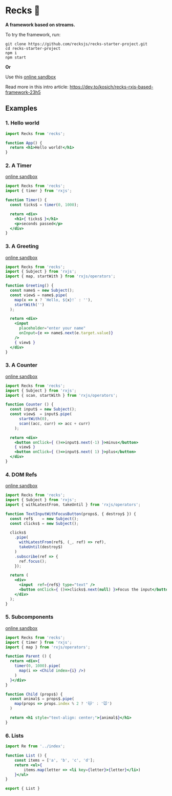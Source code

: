 # Recks 🐶

**A framework based on streams.**

To try the framework, run:

```
git clone https://github.com/recksjs/recks-starter-project.git
cd recks-starter-project
npm i
npm start
```

**Or**

Use this [online sandbox](https://codesandbox.io/s/recks-example-greeting-input-tu6tp?fontsize=14&hidenavigation=1&theme=dark)

Read more in this intro article: https://dev.to/kosich/recks-rxjs-based-framework-23h5

## Examples

### 1. Hello world

```jsx
import Recks from 'recks';

function App() {
  return <h1>Hello world!</h1>
}
```
### 2. A Timer

[online sandbox](https://codesandbox.io/s/recks-example-timer-fjyvj?fontsize=14&hidenavigation=1&theme=dark&module=/src/App)

```jsx
import Recks from 'recks';
import { timer } from 'rxjs';

function Timer() {
  const ticks$ = timer(0, 1000);

  return <div>
    <h1>{ ticks$ }</h1>
    <p>seconds passed</p>
  </div>
}
```

### 3. A Greeting

[online sandbox](https://codesandbox.io/s/recks-example-greeting-input-tu6tp?fontsize=14&hidenavigation=1&theme=dark&module=/src/App)

```jsx
import Recks from 'recks';
import { Subject } from 'rxjs';
import { map, startWith } from 'rxjs/operators';

function Greeting() {
  const name$ = new Subject();
  const view$ = name$.pipe(
    map(x => x ? `Hello, ${x}!` : ''),
    startWith('')
  );

  return <div>
    <input
      placeholder="enter your name"
      onInput={e => name$.next(e.target.value)}
    />
    { view$ }
  </div>
}
```

### 3. A Counter

[online sandbox](https://codesandbox.io/s/recks-example-counter-lw29e?fontsize=14&hidenavigation=1&theme=dark&module=/src/App)

```jsx
import Recks from 'recks';
import { Subject } from 'rxjs';
import { scan, startWith } from 'rxjs/operators';

function Counter () {
  const input$ = new Subject();
  const view$  = input$.pipe(
      startWith(0),
      scan((acc, curr) => acc + curr)
    );

  return <div>
    <button onClick={ ()=>input$.next(-1) }>minus</button>
    { view$ }
    <button onClick={ ()=>input$.next( 1) }>plus</button>
  </div>
}
```


### 4. DOM Refs

[online sandbox](https://codesandbox.io/s/recks-example-input-ref-ye5so?fontsize=14&hidenavigation=1&theme=dark&module=/src/App)

```jsx
import Recks from 'recks';
import { Subject } from 'rxjs';
import { withLatestFrom, takeUntil } from 'rxjs/operators';

function TextInputWithFocusButton(props$, { destroy$ }) {
  const ref$    = new Subject();
  const clicks$ = new Subject();

  clicks$
    .pipe(
      withLatestFrom(ref$, (_, ref) => ref),
      takeUntil(destroy$)
    )
    .subscribe(ref => {
      ref.focus();
    });

  return (
    <div>
      <input  ref={ref$} type="text" />
      <button onClick={ ()=>clicks$.next(null) }>Focus the input</button>
    </div>
  );
}
```

### 5. Subcomponents

[online sandbox](https://codesandbox.io/s/recks-example-cat-mouse-hnr41?fontsize=14&hidenavigation=1&theme=dark&module=/src/App)

```jsx
import Recks from 'recks';
import { timer } from 'rxjs';
import { map } from 'rxjs/operators';

function Parent () {
  return <div>{
    timer(0, 1000).pipe(
      map(i => <Child index={i} />)
    )
  }</div>
}

function Child (props$) {
  const animal$ = props$.pipe(
    map(props => props.index % 2 ? '🐱' : '🐭')
  )

  return <h1 style="text-align: center;">{animal$}</h1>
}
```

### 6. Lists

```jsx
import Re from '../index';

function List () {
    const items = ['a', 'b', 'c', 'd'];
    return <ul>{
        items.map(letter => <li key={letter}>{letter}</li>)
    }</ul>
}

export { List }
```
